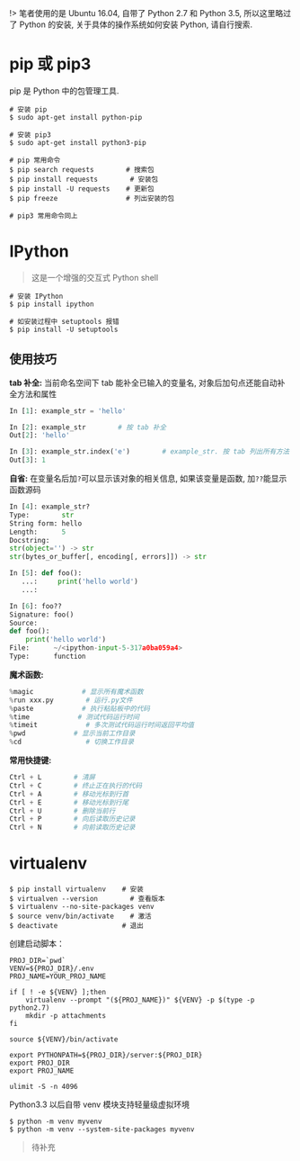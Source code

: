 !> 笔者使用的是 Ubuntu 16.04, 自带了 Python 2.7 和 Python 3.5, 所以这里略过了 Python 的安装, 关于具体的操作系统如何安装 Python, 请自行搜索.

# pip 或 pip3

pip 是 Python 中的包管理工具.

```shell
# 安装 pip
$ sudo apt-get install python-pip

# 安装 pip3
$ sudo apt-get install python3-pip

# pip 常用命令
$ pip search requests        # 搜索包
$ pip install requests        # 安装包
$ pip install -U requests    # 更新包
$ pip freeze                 # 列出安装的包

# pip3 常用命令同上
```

# IPython

> 这是一个增强的交互式 Python shell

```shell
# 安装 IPython
$ pip install ipython

# 如安装过程中 setuptools 报错
$ pip install -U setuptools
```

## 使用技巧

**tab 补全:** 当前命名空间下 tab 能补全已输入的变量名, 对象后加句点还能自动补全方法和属性

```python
In [1]: example_str = 'hello'

In [2]: example_str        # 按 tab 补全
Out[2]: 'hello'

In [3]: example_str.index('e')        # example_str. 按 tab 列出所有方法
Out[3]: 1
```

**自省:** 在变量名后加`?`可以显示该对象的相关信息, 如果该变量是函数, 加`??`能显示函数源码

```python
In [4]: example_str?
Type:        str
String form: hello
Length:      5
Docstring:
str(object='') -> str
str(bytes_or_buffer[, encoding[, errors]]) -> str

In [5]: def foo():
   ...:     print('hello world')
   ...:

In [6]: foo??
Signature: foo()
Source:
def foo():
    print('hello world')
File:      ~/<ipython-input-5-317a0ba059a4>
Type:      function
```

**魔术函数:**

```python
%magic            # 显示所有魔术函数
%run xxx.py        # 运行.py文件
%paste            # 执行粘贴板中的代码
%time            # 测试代码运行时间
%timeit            # 多次测试代码运行时间返回平均值
%pwd            # 显示当前工作目录
%cd                # 切换工作目录
```

**常用快捷键:**

```python
Ctrl + L        # 清屏
Ctrl + C        # 终止正在执行的代码
Ctrl + A        # 移动光标到行首
Ctrl + E        # 移动光标到行尾
Ctrl + U        # 删除当前行
Ctrl + P        # 向后读取历史记录
Ctrl + N        # 向前读取历史记录
```

# virtualenv

```shell
$ pip install virtualenv    # 安装
$ virtualven --version        # 查看版本
$ virtualenv --no-site-packages venv
$ source venv/bin/activate    # 激活
$ deactivate                # 退出
```

创建启动脚本：

```shell
PROJ_DIR=`pwd`
VENV=${PROJ_DIR}/.env
PROJ_NAME=YOUR_PROJ_NAME

if [ ! -e ${VENV} ];then
    virtualenv --prompt "(${PROJ_NAME})" ${VENV} -p $(type -p python2.7)
    mkdir -p attachments
fi

source ${VENV}/bin/activate

export PYTHONPATH=${PROJ_DIR}/server:${PROJ_DIR}
export PROJ_DIR
export PROJ_NAME

ulimit -S -n 4096
```

Python3.3 以后自带 venv 模块支持轻量级虚拟环境

```shell
$ python -m venv myvenv
$ python -m venv --system-site-packages myvenv
```

> 待补充
